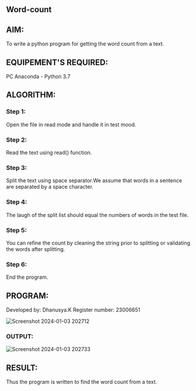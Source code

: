 ## Word-count
## AIM:
To write a python program for getting the word count from a text.
## EQUIPEMENT'S REQUIRED: 
PC Anaconda - Python 3.7
## ALGORITHM: 
### Step 1:
Open the file in read mode and handle it in test mood.
### Step 2: 
Read the text using read() function.
### Step 3: 
Split the text using space separator.We assume that words in a sentence are separated by a space character.
### Step 4:  
The laugh of the split list should equal the numbers of words in the test file.
### Step 5: 
You can refine the count by cleaning the string prior to splitting or validating the words after splitting.
### Step 6: 
End the program.
## PROGRAM:
Developed by: Dhanusya.K
Register number: 23006651

![Screenshot 2024-01-03 202712](https://github.com/Dhanu654/Word-count/assets/148514965/8f35c8bd-2acf-455c-b41c-6a169975edb0)

### OUTPUT:

![Screenshot 2024-01-03 202733](https://github.com/Dhanu654/Word-count/assets/148514965/a6f222e3-089e-484c-b643-e2e98eef1ecb)



## RESULT:
Thus the program is written to find the word count from a text.
